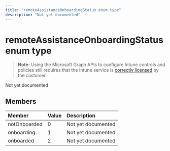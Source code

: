 ---title: "remoteAssistanceOnboardingStatus enum type"description: "Not yet documented"---# remoteAssistanceOnboardingStatus enum type

> **Note:** Using the Microsoft Graph APIs to configure Intune controls and policies still requires that the Intune service is [correctly licensed](https://go.microsoft.com/fwlink/?linkid=839381) by the customer.

Not yet documented
## Members
|Member|Value|Description|
|:---|:---|:---|
|notOnboarded|0|Not yet documented|
|onboarding|1|Not yet documented|
|onboarded|2|Not yet documented|



